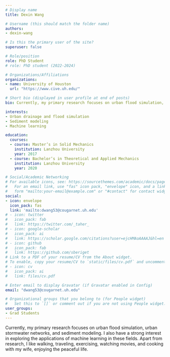 ```yaml
---
# Display name
title: Dexin Wang

# Username (this should match the folder name)
authors:
- dexin-wang

# Is this the primary user of the site?
superuser: false

# Role/position
role: PhD Student
# role: PhD student (2022-2024)

# Organizations/Affiliations
organizations:
- name: University of Houston
  url: "https://www.cive.uh.edu/"

# Short bio (displayed in user profile at end of posts)
bio: Currently, my primary research focuses on urban flood simulation, urban stormwater networks, and sediment modeling.

interests:
- Urban drainage and flood simulation
- Sediment modeling
- Machine learning 

education:
  courses:
  - course: Master’s in Solid Mechanics 
    institution: Lanzhou University
    year: 2017
  - course: Bachelor’s in Theoretical and Applied Mechanics
    institution: Lanzhou University
    year: 2020

# Social/Academic Networking
# For available icons, see: https://sourcethemes.com/academic/docs/page-builder/#icons
#   For an email link, use "fas" icon pack, "envelope" icon, and a link in the
#   form "mailto:your-email@example.com" or "#contact" for contact widget.
social:
- icon: envelope
  icon_pack: fas
  link: 'mailto:dwang53@cougarnet.uh.edu'
# - icon: twitter
#   icon_pack: fab
#   link: https://twitter.com/_taher_
# - icon: google-scholar
#   icon_pack: ai
#   link: https://scholar.google.com/citations?user=ejcHMAoAAAAJ&hl=en
# - icon: github
#   icon_pack: fab
#   link: https://github.com/sberiget
# Link to a PDF of your resume/CV from the About widget.
# To enable, copy your resume/CV to `static/files/cv.pdf` and uncomment the lines below.
# - icon: cv
#   icon_pack: ai
#   link: files/cv.pdf

# Enter email to display Gravatar (if Gravatar enabled in Config)
email: "dwang53@cougarnet.uh.edu"

# Organizational groups that you belong to (for People widget)
#   Set this to `[]` or comment out if you are not using People widget.
user_groups:
- Grad Students
---
```


Currently, my primary research focuses on urban flood simulation, urban stormwater networks, and sediment modeling. I also have a strong interest in exploring the applications of machine learning in these fields.
Apart from research, I like walking, traveling, exercising, watching movies, and cooking with my wife, enjoying the peaceful life.

